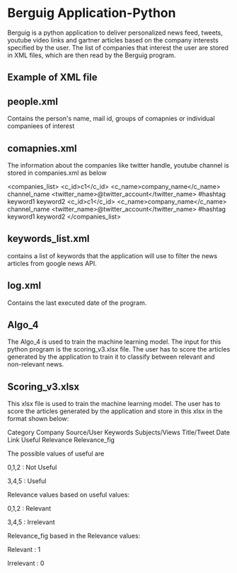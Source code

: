 Berguig Application-Python
==========================

Berguig is a python application to deliver personalized news feed, tweets, youtube video links and gartner articles based on the company interests specified by the user. The list of companies that interest the user are stored in XML files, which are then read by the Berguig program.

Example of XML file
-------------------

people.xml
----------
Contains the person's name, mail id, groups of comapnies or individual companiees of interest

comapnies.xml
-------------

The information about the companies like twitter handle, youtube channel is stored in companies.xml as below

<companies_list>
<company>
    <c_id>c1</c_id>
    <c_name>company_name</c_name>
    <youtube>channel_name</youtube>
    <twitter_name>@twitter_account</twitter_name>
    <hashtag>#hashtag</hashtag>
	<keyword>keyword1</keyword>
	<keyword>keyword2</keyword>
</company>
<company>
    <c_id>c1</c_id>
    <c_name>company_name</c_name>
    <youtube>channel_name</youtube>
    <twitter_name>@twitter_account</twitter_name>
    <hashtag>#hashtag</hashtag>
	<keyword>keyword1</keyword>
	<keyword>keyword2</keyword>
</company>
</companies_list>

keywords_list.xml
-----------------

contains a list of keywords that the application will use to filter the news articles from google news API.

log.xml
-----------------

Contains the last executed date of the program.

Algo_4
------------------

The Algo_4 is used to train the machine learning model. The input for this python program is the scoring_v3.xlsx file.
The user has to score the articles generated by the application to train it to classify between relevant and non-relevant news.

Scoring_v3.xlsx
------------------

This xlsx file is used to train the machine learning model. The user has to score the articles generated by the application and store in this xlsx in the format shown below:

Category	Company	Source/User	Keywords	Subjects/Views	Title/Tweet	Date	Link	Useful	Relevance	Relevance_fig
										
The possible values of useful are 

0,1,2 : Not Useful

3,4,5 : Useful

Relevance values based on useful values:

0,1,2 : Relevant

3,4,5 : Irrelevant

Relevance_fig based in the Relevance values:

Relevant : 1

Irrelevant : 0
